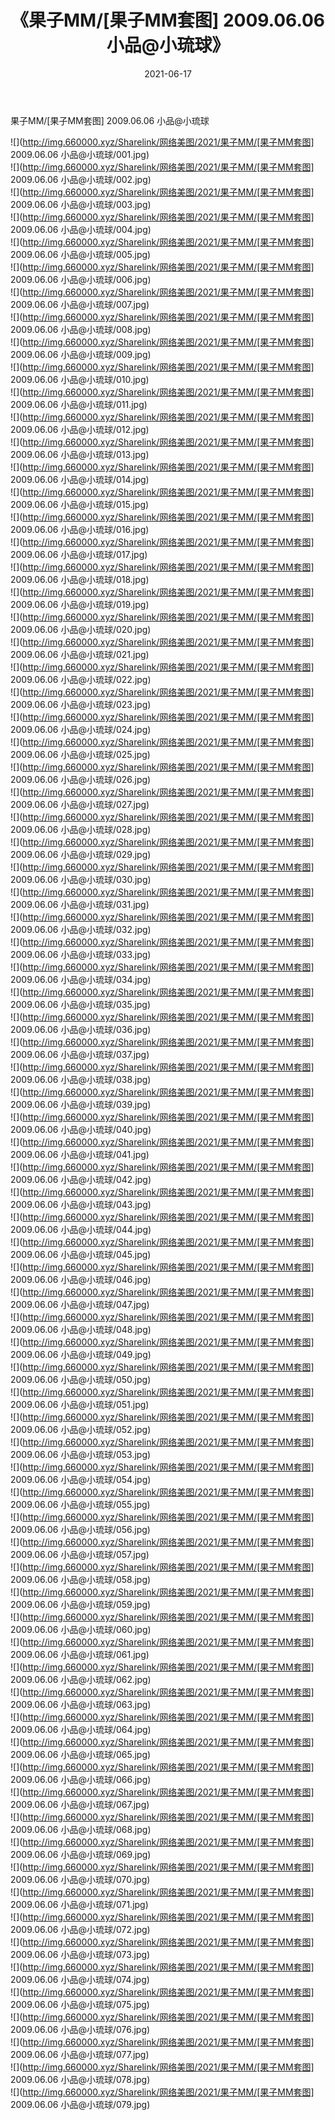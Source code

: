 ﻿---
layout: post
title:  《果子MM/[果子MM套图] 2009.06.06 小品@小琉球》
date:   2021-06-17
img: http://img.660000.xyz/Sharelink/网络美图/2021/果子MM/[果子MM套图] 2009.06.06 小品@小琉球/000.jpg
categories: [美女, 清纯, 唯美]
---

果子MM/[果子MM套图] 2009.06.06 小品@小琉球

 ![](http://img.660000.xyz/Sharelink/网络美图/2021/果子MM/[果子MM套图] 2009.06.06 小品@小琉球/001.jpg) <br>![](http://img.660000.xyz/Sharelink/网络美图/2021/果子MM/[果子MM套图] 2009.06.06 小品@小琉球/002.jpg) <br>![](http://img.660000.xyz/Sharelink/网络美图/2021/果子MM/[果子MM套图] 2009.06.06 小品@小琉球/003.jpg) <br>![](http://img.660000.xyz/Sharelink/网络美图/2021/果子MM/[果子MM套图] 2009.06.06 小品@小琉球/004.jpg) <br>![](http://img.660000.xyz/Sharelink/网络美图/2021/果子MM/[果子MM套图] 2009.06.06 小品@小琉球/005.jpg) <br>![](http://img.660000.xyz/Sharelink/网络美图/2021/果子MM/[果子MM套图] 2009.06.06 小品@小琉球/006.jpg) <br>![](http://img.660000.xyz/Sharelink/网络美图/2021/果子MM/[果子MM套图] 2009.06.06 小品@小琉球/007.jpg) <br>![](http://img.660000.xyz/Sharelink/网络美图/2021/果子MM/[果子MM套图] 2009.06.06 小品@小琉球/008.jpg) <br>![](http://img.660000.xyz/Sharelink/网络美图/2021/果子MM/[果子MM套图] 2009.06.06 小品@小琉球/009.jpg) <br>![](http://img.660000.xyz/Sharelink/网络美图/2021/果子MM/[果子MM套图] 2009.06.06 小品@小琉球/010.jpg) <br>![](http://img.660000.xyz/Sharelink/网络美图/2021/果子MM/[果子MM套图] 2009.06.06 小品@小琉球/011.jpg) <br>![](http://img.660000.xyz/Sharelink/网络美图/2021/果子MM/[果子MM套图] 2009.06.06 小品@小琉球/012.jpg) <br>![](http://img.660000.xyz/Sharelink/网络美图/2021/果子MM/[果子MM套图] 2009.06.06 小品@小琉球/013.jpg) <br>![](http://img.660000.xyz/Sharelink/网络美图/2021/果子MM/[果子MM套图] 2009.06.06 小品@小琉球/014.jpg) <br>![](http://img.660000.xyz/Sharelink/网络美图/2021/果子MM/[果子MM套图] 2009.06.06 小品@小琉球/015.jpg) <br>![](http://img.660000.xyz/Sharelink/网络美图/2021/果子MM/[果子MM套图] 2009.06.06 小品@小琉球/016.jpg) <br>![](http://img.660000.xyz/Sharelink/网络美图/2021/果子MM/[果子MM套图] 2009.06.06 小品@小琉球/017.jpg) <br>![](http://img.660000.xyz/Sharelink/网络美图/2021/果子MM/[果子MM套图] 2009.06.06 小品@小琉球/018.jpg) <br>![](http://img.660000.xyz/Sharelink/网络美图/2021/果子MM/[果子MM套图] 2009.06.06 小品@小琉球/019.jpg) <br>![](http://img.660000.xyz/Sharelink/网络美图/2021/果子MM/[果子MM套图] 2009.06.06 小品@小琉球/020.jpg) <br>![](http://img.660000.xyz/Sharelink/网络美图/2021/果子MM/[果子MM套图] 2009.06.06 小品@小琉球/021.jpg) <br>![](http://img.660000.xyz/Sharelink/网络美图/2021/果子MM/[果子MM套图] 2009.06.06 小品@小琉球/022.jpg) <br>![](http://img.660000.xyz/Sharelink/网络美图/2021/果子MM/[果子MM套图] 2009.06.06 小品@小琉球/023.jpg) <br>![](http://img.660000.xyz/Sharelink/网络美图/2021/果子MM/[果子MM套图] 2009.06.06 小品@小琉球/024.jpg) <br>![](http://img.660000.xyz/Sharelink/网络美图/2021/果子MM/[果子MM套图] 2009.06.06 小品@小琉球/025.jpg) <br>![](http://img.660000.xyz/Sharelink/网络美图/2021/果子MM/[果子MM套图] 2009.06.06 小品@小琉球/026.jpg) <br>![](http://img.660000.xyz/Sharelink/网络美图/2021/果子MM/[果子MM套图] 2009.06.06 小品@小琉球/027.jpg) <br>![](http://img.660000.xyz/Sharelink/网络美图/2021/果子MM/[果子MM套图] 2009.06.06 小品@小琉球/028.jpg) <br>![](http://img.660000.xyz/Sharelink/网络美图/2021/果子MM/[果子MM套图] 2009.06.06 小品@小琉球/029.jpg) <br>![](http://img.660000.xyz/Sharelink/网络美图/2021/果子MM/[果子MM套图] 2009.06.06 小品@小琉球/030.jpg) <br>![](http://img.660000.xyz/Sharelink/网络美图/2021/果子MM/[果子MM套图] 2009.06.06 小品@小琉球/031.jpg) <br>![](http://img.660000.xyz/Sharelink/网络美图/2021/果子MM/[果子MM套图] 2009.06.06 小品@小琉球/032.jpg) <br>![](http://img.660000.xyz/Sharelink/网络美图/2021/果子MM/[果子MM套图] 2009.06.06 小品@小琉球/033.jpg) <br>![](http://img.660000.xyz/Sharelink/网络美图/2021/果子MM/[果子MM套图] 2009.06.06 小品@小琉球/034.jpg) <br>![](http://img.660000.xyz/Sharelink/网络美图/2021/果子MM/[果子MM套图] 2009.06.06 小品@小琉球/035.jpg) <br>![](http://img.660000.xyz/Sharelink/网络美图/2021/果子MM/[果子MM套图] 2009.06.06 小品@小琉球/036.jpg) <br>![](http://img.660000.xyz/Sharelink/网络美图/2021/果子MM/[果子MM套图] 2009.06.06 小品@小琉球/037.jpg) <br>![](http://img.660000.xyz/Sharelink/网络美图/2021/果子MM/[果子MM套图] 2009.06.06 小品@小琉球/038.jpg) <br>![](http://img.660000.xyz/Sharelink/网络美图/2021/果子MM/[果子MM套图] 2009.06.06 小品@小琉球/039.jpg) <br>![](http://img.660000.xyz/Sharelink/网络美图/2021/果子MM/[果子MM套图] 2009.06.06 小品@小琉球/040.jpg) <br>![](http://img.660000.xyz/Sharelink/网络美图/2021/果子MM/[果子MM套图] 2009.06.06 小品@小琉球/041.jpg) <br>![](http://img.660000.xyz/Sharelink/网络美图/2021/果子MM/[果子MM套图] 2009.06.06 小品@小琉球/042.jpg) <br>![](http://img.660000.xyz/Sharelink/网络美图/2021/果子MM/[果子MM套图] 2009.06.06 小品@小琉球/043.jpg) <br>![](http://img.660000.xyz/Sharelink/网络美图/2021/果子MM/[果子MM套图] 2009.06.06 小品@小琉球/044.jpg) <br>![](http://img.660000.xyz/Sharelink/网络美图/2021/果子MM/[果子MM套图] 2009.06.06 小品@小琉球/045.jpg) <br>![](http://img.660000.xyz/Sharelink/网络美图/2021/果子MM/[果子MM套图] 2009.06.06 小品@小琉球/046.jpg) <br>![](http://img.660000.xyz/Sharelink/网络美图/2021/果子MM/[果子MM套图] 2009.06.06 小品@小琉球/047.jpg) <br>![](http://img.660000.xyz/Sharelink/网络美图/2021/果子MM/[果子MM套图] 2009.06.06 小品@小琉球/048.jpg) <br>![](http://img.660000.xyz/Sharelink/网络美图/2021/果子MM/[果子MM套图] 2009.06.06 小品@小琉球/049.jpg) <br>![](http://img.660000.xyz/Sharelink/网络美图/2021/果子MM/[果子MM套图] 2009.06.06 小品@小琉球/050.jpg) <br>![](http://img.660000.xyz/Sharelink/网络美图/2021/果子MM/[果子MM套图] 2009.06.06 小品@小琉球/051.jpg) <br>![](http://img.660000.xyz/Sharelink/网络美图/2021/果子MM/[果子MM套图] 2009.06.06 小品@小琉球/052.jpg) <br>![](http://img.660000.xyz/Sharelink/网络美图/2021/果子MM/[果子MM套图] 2009.06.06 小品@小琉球/053.jpg) <br>![](http://img.660000.xyz/Sharelink/网络美图/2021/果子MM/[果子MM套图] 2009.06.06 小品@小琉球/054.jpg) <br>![](http://img.660000.xyz/Sharelink/网络美图/2021/果子MM/[果子MM套图] 2009.06.06 小品@小琉球/055.jpg) <br>![](http://img.660000.xyz/Sharelink/网络美图/2021/果子MM/[果子MM套图] 2009.06.06 小品@小琉球/056.jpg) <br>![](http://img.660000.xyz/Sharelink/网络美图/2021/果子MM/[果子MM套图] 2009.06.06 小品@小琉球/057.jpg) <br>![](http://img.660000.xyz/Sharelink/网络美图/2021/果子MM/[果子MM套图] 2009.06.06 小品@小琉球/058.jpg) <br>![](http://img.660000.xyz/Sharelink/网络美图/2021/果子MM/[果子MM套图] 2009.06.06 小品@小琉球/059.jpg) <br>![](http://img.660000.xyz/Sharelink/网络美图/2021/果子MM/[果子MM套图] 2009.06.06 小品@小琉球/060.jpg) <br>![](http://img.660000.xyz/Sharelink/网络美图/2021/果子MM/[果子MM套图] 2009.06.06 小品@小琉球/061.jpg) <br>![](http://img.660000.xyz/Sharelink/网络美图/2021/果子MM/[果子MM套图] 2009.06.06 小品@小琉球/062.jpg) <br>![](http://img.660000.xyz/Sharelink/网络美图/2021/果子MM/[果子MM套图] 2009.06.06 小品@小琉球/063.jpg) <br>![](http://img.660000.xyz/Sharelink/网络美图/2021/果子MM/[果子MM套图] 2009.06.06 小品@小琉球/064.jpg) <br>![](http://img.660000.xyz/Sharelink/网络美图/2021/果子MM/[果子MM套图] 2009.06.06 小品@小琉球/065.jpg) <br>![](http://img.660000.xyz/Sharelink/网络美图/2021/果子MM/[果子MM套图] 2009.06.06 小品@小琉球/066.jpg) <br>![](http://img.660000.xyz/Sharelink/网络美图/2021/果子MM/[果子MM套图] 2009.06.06 小品@小琉球/067.jpg) <br>![](http://img.660000.xyz/Sharelink/网络美图/2021/果子MM/[果子MM套图] 2009.06.06 小品@小琉球/068.jpg) <br>![](http://img.660000.xyz/Sharelink/网络美图/2021/果子MM/[果子MM套图] 2009.06.06 小品@小琉球/069.jpg) <br>![](http://img.660000.xyz/Sharelink/网络美图/2021/果子MM/[果子MM套图] 2009.06.06 小品@小琉球/070.jpg) <br>![](http://img.660000.xyz/Sharelink/网络美图/2021/果子MM/[果子MM套图] 2009.06.06 小品@小琉球/071.jpg) <br>![](http://img.660000.xyz/Sharelink/网络美图/2021/果子MM/[果子MM套图] 2009.06.06 小品@小琉球/072.jpg) <br>![](http://img.660000.xyz/Sharelink/网络美图/2021/果子MM/[果子MM套图] 2009.06.06 小品@小琉球/073.jpg) <br>![](http://img.660000.xyz/Sharelink/网络美图/2021/果子MM/[果子MM套图] 2009.06.06 小品@小琉球/074.jpg) <br>![](http://img.660000.xyz/Sharelink/网络美图/2021/果子MM/[果子MM套图] 2009.06.06 小品@小琉球/075.jpg) <br>![](http://img.660000.xyz/Sharelink/网络美图/2021/果子MM/[果子MM套图] 2009.06.06 小品@小琉球/076.jpg) <br>![](http://img.660000.xyz/Sharelink/网络美图/2021/果子MM/[果子MM套图] 2009.06.06 小品@小琉球/077.jpg) <br>![](http://img.660000.xyz/Sharelink/网络美图/2021/果子MM/[果子MM套图] 2009.06.06 小品@小琉球/078.jpg) <br>![](http://img.660000.xyz/Sharelink/网络美图/2021/果子MM/[果子MM套图] 2009.06.06 小品@小琉球/079.jpg) <br>